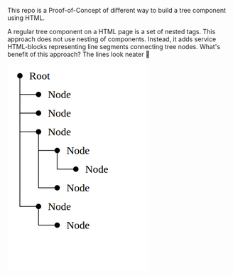 This repo is a Proof-of-Concept of different way to build a tree component using HTML.

A regular tree component on a HTML page is a set of nested tags. This approach does not use nesting of components. Instead, it adds service HTML-blocks representing line segments connecting tree nodes.
What's benefit of this approach? The lines look neater 🧐

![](look.png)
